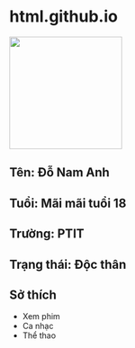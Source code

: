 # html.github.io
<!DOCTYPE html>
<html lang="en">
<head>
  <meta charset="UTF-8">
  <meta name="viewport" content="width=device-width, initial-scale=1.0">
  <title>Portfolio</title>

  <style>
    
  </style>
</head>
<body>
  <div class="container">
    <div class="header">
      <img class="avatar" src="https://scontent.fhan17-1.fna.fbcdn.net/v/t39.30808-6/321586424_881492926376834_1852318969585192559_n.jpg?_nc_cat=110&ccb=1-7&_nc_sid=efb6e6&_nc_eui2=AeEV7bwmoc8m2xah1rwzyOEPLKhrBA2RrdAsqGsEDZGt0F-dUnZWx7TT2-oI0YIGYdwdYUCQBwCAEbdHDYwMOeoE&_nc_ohc=auXKgkSsyt4AX_1SPHw&_nc_ht=scontent.fhan17-1.fna&oh=00_AfCFMzbu4OvUMVmvJSZVCt75yETbO2NRabFYMxitH0v4QQ&oe=65BF93BF" width="200" height="200" float="left" margin-top="20px">
      <h2>Tên: Đỗ Nam Anh </h2>
      <h2>Tuổi: Mãi mãi tuổi 18</h2>
      <h2>Trường: PTIT</h2>
      <h2>Trạng thái: Độc thân</h2>
    </div>
    <div class="content">
      <h2>Sở thích</h2>
      <ul>
        <li>Xem phim</li>
        <li>Ca nhạc</li>
        <li>Thể thao</li>
      </ul>
    </div>
  </div>
</body>
</html>
